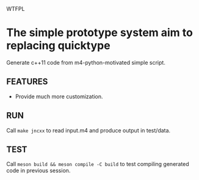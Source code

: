 <a href="http://www.wtfpl.net/"><img
       src="http://www.wtfpl.net/wp-content/uploads/2012/12/wtfpl-badge-4.png"
       width="80" height="15" alt="WTFPL" /></a>

# The simple prototype system aim to replacing quicktype

Generate c++11 code from m4-python-motivated simple script.


## FEATURES

- Provide much more customization.


## RUN

Call `make jncxx` to read input.m4 and produce output in test/data.


## TEST

Call `meson build && meson compile -C build` to test compiling generated code
in previous session.
